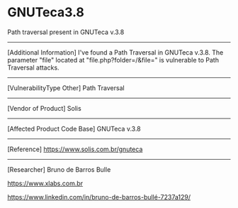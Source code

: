 # GNUTeca3.8
Path traversal present in GNUTeca v.3.8

------------------------------------------

[Additional Information]
I've found a Path Traversal in GNUTeca v.3.8. The parameter "file" located at "file.php?folder=/&file=" is vulnerable to Path Traversal attacks.

------------------------------------------

[VulnerabilityType Other]
Path Traversal

------------------------------------------

[Vendor of Product]
Solis

------------------------------------------

[Affected Product Code Base]
GNUTeca v.3.8

------------------------------------------

[Reference]
https://www.solis.com.br/gnuteca

------------------------------------------
[Researcher]
Bruno de Barros Bulle

https://www.xlabs.com.br

https://www.linkedin.com/in/bruno-de-barros-bullé-7237a129/
